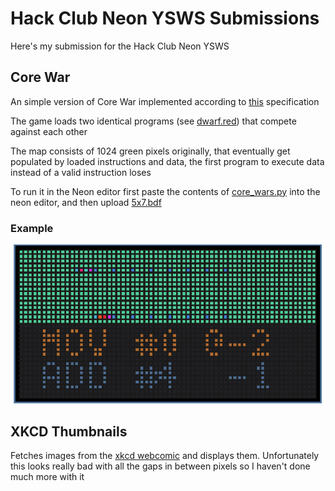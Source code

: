 # Hack Club Neon YSWS Submissions #

Here's my submission for the Hack Club Neon YSWS

## Core War ##

An simple version of Core War implemented according to [this](https://corewar.co.uk/standards/cwg.txt) specification

The game loads two identical programs (see [dwarf.red](./dwarf.red)) that compete against each other

The map consists of 1024 green pixels originally, that eventually get populated by loaded instructions and data, the first program to execute data instead of a valid instruction loses

To run it in the Neon editor first paste the contents of [core_wars.py](./core_wars.py) into the neon editor, and then upload [5x7.bdf](./assets/5x7.bdf)

### Example ###

![example of this program running](./example.png)



## XKCD Thumbnails ##

Fetches images from the [xkcd webcomic](https://xkcd.com/) and displays them. Unfortunately this looks really bad with all the gaps in between pixels so I haven't done much more with it
